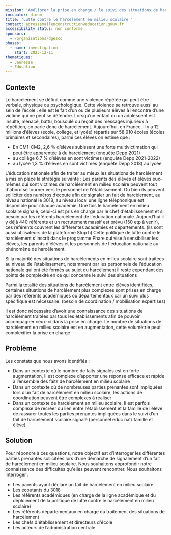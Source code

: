 ```yaml
---
mission: 'Améliorer la prise en charge / le suivi des situations de harcèlement entre élèves '
incubator: dinum
title: 'Lutte contre le harcèlement en milieu scolaire '
contact: adressemailenconstruction@education.gouv.fr
accessibility_status: non conforme
sponsors:
  - /organisations/dgesco
phases:
  - name: investigation
    start: 2023-12-11
thematiques:
  - Jeunesse
  - Education
---
```

## Contexte

Le harcèlement se définit comme une violence répétée qui peut être verbale, physique ou psychologique. Cette violence se retrouve aussi au sein de l’école : elle est le fait d’un ou de plusieurs élèves à l’encontre d’une victime qui ne peut se défendre. Lorsqu’un enfant ou un adolescent est insulté, menacé, battu, bousculé ou reçoit des messages injurieux à répétition, on parle donc de harcèlement.
Aujourd’hui, en France, il y a 12 millions d’élèves (école, collège, et lycée) répartis sur 58 910 écoles (écoles primaires et secondaires), parmi ces élèves on estime que :
* En CM1-CM2, 2,6 % d’élèves subissent une forte multivictimation qui peut être apparentée à du harcèlement (enquête Depp 2021)
* au collège 6,7 % d’élèves en sont victimes (enquête Depp 2021-2022)  
* au lycée  1,3 % d’élèves en sont victimes (enquête Depp 2018) au lycée

L’éducation nationale afin de traiter au mieux les situations de harcèlement a mis en place la stratégie suivante : 
Les parents des élèves et élèves eux-mêmes qui sont victimes de harcèlement en milieu scolaire peuvent tout d'abord se tourner vers le personnel de l'établissement. Ou bien ils peuvent solliciter des numéros d’écoute afin de signaler un fait de harcèlement, au niveau national le 3018, au niveau local une ligne téléphonique est disponible pour chaque académie. Une fois le harcèlement en milieu scolaire signalé, celui-ci est pris en charge par le chef d'établissement et si besoin par les référents harcèlement de l'éducation nationale. Aujourd’hui il y déjà 440 référents et un recrutement massif est prévu (150 etp à venir), ces référents couvrent les différentes académies et départements. (ils sont aussi utilisateurs de la plateforme Stop h).Cette politique de lutte contre le harcèlement s'inscrit dans le programme Phare qui vise à sensibiliser les élèves, les parents d'élèves et les personnels de l'éducation nationale au phénomène de harcèlement.

Si la majorité des  situations de harcèlements en milieu scolaire sont traitées au niveau de l’établissement, notamment par les personnels de l’éducation nationale qui ont été formés au sujet du harcèlement il reste cependant des points de complexité en ce qui concerne le suivi des situations 

Parmi la totalité des situations de harcèlement entre élèves identifiées, certaines situations de harcèlement plus complexes sont prises en charge par des référents académiques ou départementaux car un suivi plus spécifique est nécessaire. (besoin de coordination / mobilisation expertises) 

Il est donc nécessaire d’avoir une connaissance des situations de harcèlement traitées par tous les établissements afin de pouvoir accompagner ceux-ci dans la prise en charge. 
Le nombre de situations de harcèlement en milieu scolaire est en augmentation, cette volumétrie peut complexifier la prise en charge 

## Problème

Les constats que nous avons identifiés :  
* Dans un contexte où le nombre de faits signalés est en forte augmentation,  Il est complexe d’apporter une réponse efficace et rapide à l’ensemble des faits de harcèlement en milieu scolaire
* Dans un contexte où de nombreuses parties prenantes sont impliquées lors d’un fait de harcèlement en milieu scolaire, les actions de coordination peuvent être complexes à réaliser 
* Dans un contexte de harcèlement en milieu scolaire, Il est parfois complexe 
de recréer du lien entre l’établissement et la famille de l’élève 
de rassurer toutes les parties prenantes impliquées dans le suivi d’un fait de harcèlement scolaire signalé (personnel educ nat/ famille et élève) 




## Solution

Pour répondre à ces questions, notre objectif est d’interroger les différentes parties prenantes sollicitées lors d’une démarche de signalement d’un fait de harcèlement en milieu scolaire. Nous souhaitons approfondir notre connaissance des difficultés qu'elles peuvent rencontrer. 
Nous souhaitons interroger : 
* Les parents ayant déclaré un fait de harcèlement en milieu scolaire
* Les écoutants du 3018 
* Les référents académiques (en charge de la ligne académique et du déploiement de la politique de lutte contre le harcèlement en milieu scolaire) 
* Les référents départementaux en charge du traitement des situations de harcèlement
* Les chefs d'établissement et directeurs d'école
* Les acteurs de l’administration centrale